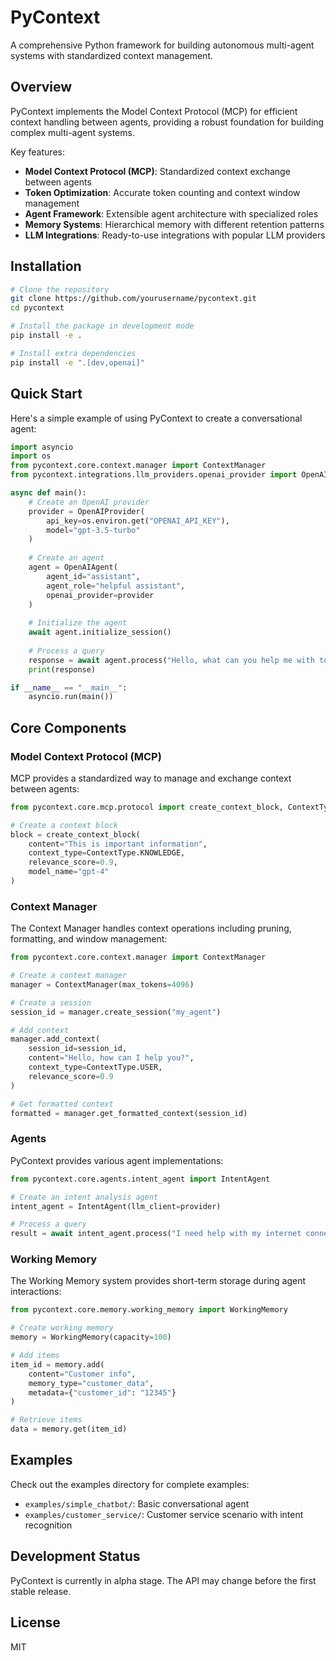 # PyContext

A comprehensive Python framework for building autonomous multi-agent systems with standardized context management.

## Overview

PyContext implements the Model Context Protocol (MCP) for efficient context handling between agents, providing a robust foundation for building complex multi-agent systems.

Key features:
- **Model Context Protocol (MCP)**: Standardized context exchange between agents
- **Token Optimization**: Accurate token counting and context window management
- **Agent Framework**: Extensible agent architecture with specialized roles
- **Memory Systems**: Hierarchical memory with different retention patterns
- **LLM Integrations**: Ready-to-use integrations with popular LLM providers

## Installation

```bash
# Clone the repository
git clone https://github.com/yourusername/pycontext.git
cd pycontext

# Install the package in development mode
pip install -e .

# Install extra dependencies
pip install -e ".[dev,openai]"
```

## Quick Start

Here's a simple example of using PyContext to create a conversational agent:

```python
import asyncio
import os
from pycontext.core.context.manager import ContextManager
from pycontext.integrations.llm_providers.openai_provider import OpenAIProvider, OpenAIAgent

async def main():
    # Create an OpenAI provider
    provider = OpenAIProvider(
        api_key=os.environ.get("OPENAI_API_KEY"),
        model="gpt-3.5-turbo"
    )
    
    # Create an agent
    agent = OpenAIAgent(
        agent_id="assistant",
        agent_role="helpful assistant",
        openai_provider=provider
    )
    
    # Initialize the agent
    await agent.initialize_session()
    
    # Process a query
    response = await agent.process("Hello, what can you help me with today?")
    print(response)

if __name__ == "__main__":
    asyncio.run(main())
```

## Core Components

### Model Context Protocol (MCP)

MCP provides a standardized way to manage and exchange context between agents:

```python
from pycontext.core.mcp.protocol import create_context_block, ContextType

# Create a context block
block = create_context_block(
    content="This is important information",
    context_type=ContextType.KNOWLEDGE,
    relevance_score=0.9,
    model_name="gpt-4"
)
```

### Context Manager

The Context Manager handles context operations including pruning, formatting, and window management:

```python
from pycontext.core.context.manager import ContextManager

# Create a context manager
manager = ContextManager(max_tokens=4096)

# Create a session
session_id = manager.create_session("my_agent")

# Add context
manager.add_context(
    session_id=session_id,
    content="Hello, how can I help you?",
    context_type=ContextType.USER,
    relevance_score=0.9
)

# Get formatted context
formatted = manager.get_formatted_context(session_id)
```

### Agents

PyContext provides various agent implementations:

```python
from pycontext.core.agents.intent_agent import IntentAgent

# Create an intent analysis agent
intent_agent = IntentAgent(llm_client=provider)

# Process a query
result = await intent_agent.process("I need help with my internet connection")
```

### Working Memory

The Working Memory system provides short-term storage during agent interactions:

```python
from pycontext.core.memory.working_memory import WorkingMemory

# Create working memory
memory = WorkingMemory(capacity=100)

# Add items
item_id = memory.add(
    content="Customer info",
    memory_type="customer_data",
    metadata={"customer_id": "12345"}
)

# Retrieve items
data = memory.get(item_id)
```

## Examples

Check out the examples directory for complete examples:

- `examples/simple_chatbot/`: Basic conversational agent
- `examples/customer_service/`: Customer service scenario with intent recognition

## Development Status

PyContext is currently in alpha stage. The API may change before the first stable release.

## License

MIT